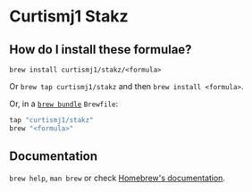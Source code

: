 # Curtismj1 Stakz

## How do I install these formulae?

`brew install curtismj1/stakz/<formula>`

Or `brew tap curtismj1/stakz` and then `brew install <formula>`.

Or, in a [`brew bundle`](https://github.com/Homebrew/homebrew-bundle) `Brewfile`:

```ruby
tap "curtismj1/stakz"
brew "<formula>"
```

## Documentation

`brew help`, `man brew` or check [Homebrew's documentation](https://docs.brew.sh).
